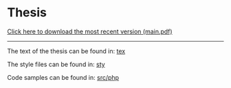 Thesis
======

[Click here to download the most recent version (main.pdf)](main.pdf) 

---

The text of the thesis can be found in: [tex](tex)

The style files can be found in: [sty](sty)

Code samples can be found in: [src/php](src/php)
